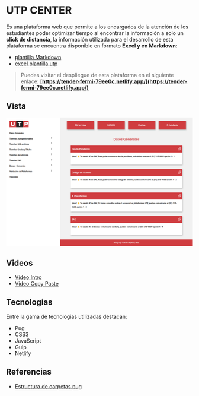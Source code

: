 # **UTP CENTER**

Es una plataforma web que permite a los encargados de la atención de los estudiantes poder optimizar tiempo al encontrar la información a solo un **click de distancia**, la información utilizada para el desarrollo de esta plataforma se encuentra disponible en formato **Excel y en Markdown**:

- [plantilla Markdown](data/data.md)
- [excel plantilla utp](data/plantilla_data.xlsm)

> Puedes visitar el despliegue de esta plataforma en el siguiente enlace: **[https://tender-fermi-79ee0c.netlify.app/](https://tender-fermi-79ee0c.netlify.app/)**

## **Vista**

![vista desktop](public/images/utp-center-desktop.png)

## **Videos**

- [Video Intro](https://www.loom.com/share/08184ee5958b48f4852434a2bbba1702)
- [Video Copy Paste](https://www.loom.com/share/5c3c7eb017a34ab39a3e4b20cd5f3775)

## **Tecnologias**

Entre la gama de tecnologias utilizadas destacan:

- Pug
- CSS3
- JavaScript
- Gulp
- Netlify

## **Referencias**

- [Estructura de carpetas pug](https://github.com/escueladigital/EDboilerplate/tree/master/src/pug/pages)
